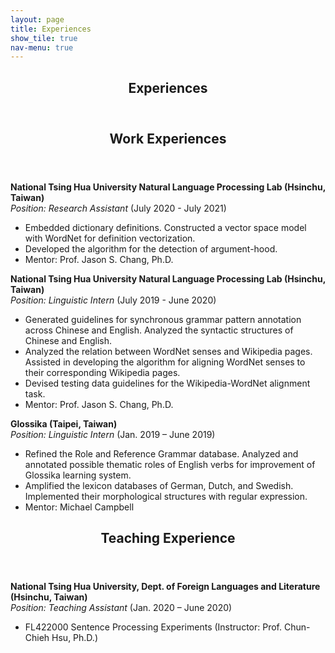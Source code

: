 ```yaml
---
layout: page
title: Experiences
show_tile: true
nav-menu: true
---
```


<!-- Main -->
<div id="main" class="alt">
	
<!-- One -->	
<section id="one">
	<div class="inner">
		<header class="major">
			<h1>Experiences</h1>
		</header>
	</div>
</section>


<!-- Two -->
<section id="two">
	<div class="inner">
		<header class="major">
			<h2>Work Experiences</h2>
		</header>
		<p><b>National Tsing Hua University Natural Language Processing Lab (Hsinchu, Taiwan)</b><br><i>Position: Research Assistant</i> (July 2020 - July 2021)
			<ul>
				<li>Embedded dictionary definitions. Constructed a vector space model with WordNet for definition vectorization.</li>
				<li>Developed the algorithm for the detection of argument-hood.</li>
				<li>Mentor: Prof. Jason S. Chang, Ph.D.</li>
			</ul>
		</p>
		<p><b>National Tsing Hua University Natural Language Processing Lab (Hsinchu, Taiwan)</b><br><i>Position: Linguistic Intern</i> (July 2019 - June 2020)
			<ul>
				<li>Generated guidelines for synchronous grammar pattern annotation across Chinese and English. Analyzed the syntactic structures of Chinese and English.</li>
				<li>Analyzed the relation between WordNet senses and Wikipedia pages. Assisted in developing the algorithm for aligning WordNet senses to their corresponding Wikipedia pages.</li>
				<li>Devised testing data guidelines for the Wikipedia-WordNet alignment task.</li>
				<li>Mentor: Prof. Jason S. Chang, Ph.D.</li>
			</ul>
		</p>
		<p><b>Glossika (Taipei, Taiwan)</b><br><i>Position: Linguistic Intern</i> (Jan. 2019 – June 2019)
			<ul>
				<li>Refined the Role and Reference Grammar database. Analyzed and annotated possible thematic roles of English verbs for improvement of Glossika learning system.</li>
				<li>Amplified the lexicon databases of German, Dutch, and Swedish. Implemented their morphological structures with regular expression.</li>
				<li>Mentor: Michael Campbell</li>
			</ul>
		</p>
	</div>
</section>


<!-- Three -->
<section id="three">
	<div class="inner">
		<header class="major">
			<h2>Teaching Experience</h2>
		</header>
		<p><b>National Tsing Hua University, Dept. of Foreign Languages and Literature (Hsinchu, Taiwan)</b><br><i>Position: Teaching Assistant</i> (Jan. 2020 – June 2020)
			<ul>
				<li>FL422000 Sentence Processing Experiments (Instructor: Prof. Chun-Chieh Hsu, Ph.D.)</li>
			</ul>
		</p>
	</div>
</section>
</div>
